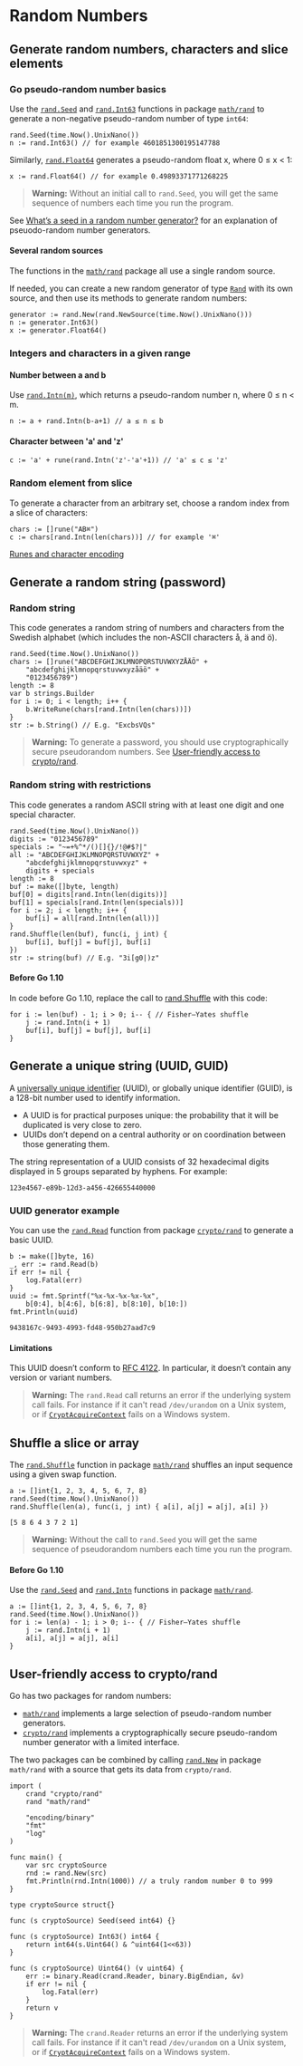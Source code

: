 # Random Numbers

## Generate random numbers, characters and slice elements

### Go pseudo-random number basics <a id="go-pseudo-random-number-basics"></a>

Use the [`rand.Seed`](https://golang.org/pkg/math/rand/#Seed) and [`rand.Int63`](https://golang.org/pkg/math/rand/#Int63) functions in package [`math/rand`](https://golang.org/pkg/math/rand/) to generate a non-negative pseudo-random number of type `int64`:

```text
rand.Seed(time.Now().UnixNano())
n := rand.Int63() // for example 4601851300195147788
```

Similarly, [`rand.Float64`](https://golang.org/pkg/math/rand/#Float64) generates a pseudo-random float x, where 0 ≤ x &lt; 1:

```text
x := rand.Float64() // for example 0.49893371771268225
```

> **Warning:** Without an initial call to `rand.Seed`, you will get the same sequence of numbers each time you run the program.

See [What’s a seed in a random number generator?](https://yourbasic.org/algorithms/random-number-generator-seed/) for an explanation of pseuodo-random number generators.

#### Several random sources <a id="several-random-sources"></a>

The functions in the [`math/rand`](https://golang.org/pkg/math/rand/) package all use a single random source.

If needed, you can create a new random generator of type [`Rand`](https://golang.org/pkg/math/rand/#Rand) with its own source, and then use its methods to generate random numbers:

```text
generator := rand.New(rand.NewSource(time.Now().UnixNano()))
n := generator.Int63()
x := generator.Float64()
```

### Integers and characters in a given range <a id="integers-and-characters-in-a-given-range"></a>

#### Number between a and b <a id="number-between-a-and-b"></a>

Use [`rand.Intn(m)`](https://golang.org/pkg/math/rand/#Intn), which returns a pseudo-random number n, where 0 ≤ n &lt; m.

```text
n := a + rand.Intn(b-a+1) // a ≤ n ≤ b
```

#### Character between 'a' and 'z' <a id="character-between-39-a-39-and-39-z-39"></a>

```text
c := 'a' + rune(rand.Intn('z'-'a'+1)) // 'a' ≤ c ≤ 'z'
```

### Random element from slice <a id="random-element-from-slice"></a>

To generate a character from an arbitrary set, choose a random index from a slice of characters:

```text
chars := []rune("AB⌘")
c := chars[rand.Intn(len(chars))] // for example '⌘'

```

[Runes and character encoding](https://yourbasic.org/golang/rune/)

## Generate a random string \(password\)

### Random string <a id="random-string"></a>

This code generates a random string of numbers and characters from the Swedish alphabet \(which includes the non-ASCII characters å, ä and ö\).

```text
rand.Seed(time.Now().UnixNano())
chars := []rune("ABCDEFGHIJKLMNOPQRSTUVWXYZÅÄÖ" +
    "abcdefghijklmnopqrstuvwxyzåäö" +
    "0123456789")
length := 8
var b strings.Builder
for i := 0; i < length; i++ {
    b.WriteRune(chars[rand.Intn(len(chars))])
}
str := b.String() // E.g. "ExcbsVQs"
```

> **Warning:** To generate a password, you should use cryptographically secure pseudorandom numbers. See [User-friendly access to crypto/rand](https://yourbasic.org/golang/crypto-rand-int/).

### Random string with restrictions <a id="random-string-with-restrictions"></a>

This code generates a random ASCII string with at least one digit and one special character.

```text
rand.Seed(time.Now().UnixNano())
digits := "0123456789"
specials := "~=+%^*/()[]{}/!@#$?|"
all := "ABCDEFGHIJKLMNOPQRSTUVWXYZ" +
    "abcdefghijklmnopqrstuvwxyz" +
    digits + specials
length := 8
buf := make([]byte, length)
buf[0] = digits[rand.Intn(len(digits))]
buf[1] = specials[rand.Intn(len(specials))]
for i := 2; i < length; i++ {
    buf[i] = all[rand.Intn(len(all))]
}
rand.Shuffle(len(buf), func(i, j int) {
    buf[i], buf[j] = buf[j], buf[i]
})
str := string(buf) // E.g. "3i[g0|)z"
```

#### Before Go 1.10 <a id="before-go-1-10"></a>

In code before Go 1.10, replace the call to [rand.Shuffle](https://golang.org/pkg/math/rand/#Shuffle) with this code:

```text
for i := len(buf) - 1; i > 0; i-- { // Fisher–Yates shuffle
    j := rand.Intn(i + 1)
    buf[i], buf[j] = buf[j], buf[i]
}
```

## Generate a unique string \(UUID, GUID\)

A [universally unique identifier](https://en.wikipedia.org/wiki/Universally_unique_identifier) \(UUID\), or globally unique identifier \(GUID\), is a 128-bit number used to identify information.

* A UUID is for practical purposes unique: the probability that it will be duplicated is very close to zero.
* UUIDs don’t depend on a central authority or on coordination between those generating them.

The string representation of a UUID consists of 32 hexadecimal digits displayed in 5 groups separated by hyphens. For example:

```text
123e4567-e89b-12d3-a456-426655440000
```

### UUID generator example <a id="uuid-generator-example"></a>

You can use the [`rand.Read`](https://golang.org/pkg/crypto/rand/#Read) function from package [`crypto/rand`](https://golang.org/pkg/crypto/rand/) to generate a basic UUID.

```text
b := make([]byte, 16)
_, err := rand.Read(b)
if err != nil {
    log.Fatal(err)
}
uuid := fmt.Sprintf("%x-%x-%x-%x-%x",
    b[0:4], b[4:6], b[6:8], b[8:10], b[10:])
fmt.Println(uuid)
```

```text
9438167c-9493-4993-fd48-950b27aad7c9
```

#### Limitations <a id="limitations"></a>

This UUID doesn’t conform to [RFC 4122](https://tools.ietf.org/html/rfc4122). In particular, it doesn’t contain any version or variant numbers.

> **Warning:** The `rand.Read` call returns an error if the underlying system call fails. For instance if it can't read `/dev/urandom` on a Unix system, or if [`CryptAcquireContext`](https://msdn.microsoft.com/en-us/library/windows/desktop/aa379886%28v=vs.85%29.aspx) fails on a Windows system.

## Shuffle a slice or array

The [`rand.Shuffle`](https://golang.org/pkg/math/rand/#Shuffle) function in package [`math/rand`](https://golang.org/pkg/math/rand/) shuffles an input sequence using a given swap function.

```text
a := []int{1, 2, 3, 4, 5, 6, 7, 8}
rand.Seed(time.Now().UnixNano())
rand.Shuffle(len(a), func(i, j int) { a[i], a[j] = a[j], a[i] })
```

```text
[5 8 6 4 3 7 2 1]
```

> **Warning:** Without the call to `rand.Seed` you will get the same sequence of pseudo­random numbers each time you run the program.

#### Before Go 1.10 <a id="before-go-1-10"></a>

Use the [`rand.Seed`](https://golang.org/pkg/math/rand/#Seed) and [`rand.Intn`](https://golang.org/pkg/math/rand/#Intn) functions in package [`math/rand`](https://golang.org/pkg/math/rand/).

```text
a := []int{1, 2, 3, 4, 5, 6, 7, 8}
rand.Seed(time.Now().UnixNano())
for i := len(a) - 1; i > 0; i-- { // Fisher–Yates shuffle
    j := rand.Intn(i + 1)
    a[i], a[j] = a[j], a[i]
}
```

## User-friendly access to crypto/rand

Go has two packages for random numbers:

* [`math/rand`](https://golang.org/pkg/math/rand/) implements a large selection of pseudo-random number generators.
* [`crypto/rand`](https://golang.org/pkg/crypto/rand/) implements a cryptographically secure pseudo-random number generator with a limited interface.

The two packages can be combined by calling [`rand.New`](https://golang.org/pkg/math/rand/#New) in package `math/rand` with a source that gets its data from `crypto/rand`.

```text
import (
    crand "crypto/rand"
    rand "math/rand"

    "encoding/binary"
    "fmt"
    "log"
)

func main() {
    var src cryptoSource
    rnd := rand.New(src)
    fmt.Println(rnd.Intn(1000)) // a truly random number 0 to 999
}

type cryptoSource struct{}

func (s cryptoSource) Seed(seed int64) {}

func (s cryptoSource) Int63() int64 {
    return int64(s.Uint64() & ^uint64(1<<63))
}

func (s cryptoSource) Uint64() (v uint64) {
    err := binary.Read(crand.Reader, binary.BigEndian, &v)
    if err != nil {
        log.Fatal(err)
    }
    return v
}
```

> **Warning:** The `crand.Reader` returns an error if the underlying system call fails. For instance if it can't read `/dev/urandom` on a Unix system, or if [`CryptAcquireContext`](https://msdn.microsoft.com/en-us/library/windows/desktop/aa379886%28v=vs.85%29.aspx) fails on a Windows system.



